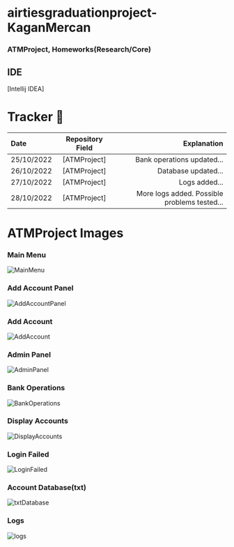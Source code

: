 # airtiesgraduationproject-KaganMercan


### ATMProject, Homeworks(Research/Core)

## IDE
[Intellij IDEA]

# Tracker 📅

| Date | Repository Field | Explanation |
| :---         |     :---:      |          ---: |
| 25/10/2022   | [ATMProject]     | Bank operations updated...    |
| 26/10/2022     | [ATMProject]       | Database updated...      |
| 27/10/2022     | [ATMProject]       | Logs added...      |
| 28/10/2022     | [ATMProject]       | More logs added. Possible problems tested...      |



# ATMProject Images
### Main Menu
![MainMenu](https://github.com/TechCareerBackEndSpringBoot1/airtiesgraduationproject-KaganMercan/blob/6e544d140b050ef0e201d54abfe0fc6fd420d52c/Screenshots/MainMenu.png?raw=true)

### Add Account Panel
![AddAccountPanel](https://github.com/TechCareerBackEndSpringBoot1/airtiesgraduationproject-KaganMercan/blob/6e544d140b050ef0e201d54abfe0fc6fd420d52c/Screenshots/AddAccountPanel.png?raw=true)

### Add Account
![AddAccount](https://github.com/TechCareerBackEndSpringBoot1/airtiesgraduationproject-KaganMercan/blob/6e544d140b050ef0e201d54abfe0fc6fd420d52c/Screenshots/AddAccount.png?raw=true)

### Admin Panel
![AdminPanel](https://github.com/TechCareerBackEndSpringBoot1/airtiesgraduationproject-KaganMercan/blob/6e544d140b050ef0e201d54abfe0fc6fd420d52c/Screenshots/AdminPanel.png?raw=true)

### Bank Operations
![BankOperations](https://github.com/TechCareerBackEndSpringBoot1/airtiesgraduationproject-KaganMercan/blob/6e544d140b050ef0e201d54abfe0fc6fd420d52c/Screenshots/BankOperations.png?raw=true)

### Display Accounts
![DisplayAccounts](https://github.com/TechCareerBackEndSpringBoot1/airtiesgraduationproject-KaganMercan/blob/6e544d140b050ef0e201d54abfe0fc6fd420d52c/Screenshots/DisplayAccounts.png?raw=true)

### Login Failed
![LoginFailed](https://github.com/TechCareerBackEndSpringBoot1/airtiesgraduationproject-KaganMercan/blob/6e544d140b050ef0e201d54abfe0fc6fd420d52c/Screenshots/LoginFailed.png?raw=true)

### Account Database(txt)
![txtDatabase](https://github.com/TechCareerBackEndSpringBoot1/airtiesgraduationproject-KaganMercan/blob/6e544d140b050ef0e201d54abfe0fc6fd420d52c/Screenshots/txtDatabase.png?raw=true)

### Logs
![logs](https://github.com/TechCareerBackEndSpringBoot1/airtiesgraduationproject-KaganMercan/blob/6e544d140b050ef0e201d54abfe0fc6fd420d52c/Screenshots/logs.png?raw=true)



